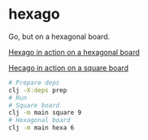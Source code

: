 # hexago

Go, but on a hexagonal board.

[Hexago in action on a hexagonal board](https://youtube.com/shorts/vjFOJuLwWyA?feature=share)

[Hecago in action on a square board](https://youtube.com/shorts/pgtIYDKG8Rc?feature=share)

```bash
# Prepare deps
clj -X:deps prep
# Run
# Square board
clj -m main square 9
# Hexagonal board
clj -m main hexa 6
```
